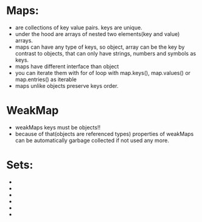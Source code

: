 # Maps:

* are collections of key value pairs. keys are unique.
* under the hood are arrays of nested two elements(key and value) arrays.
* maps can have any type of keys, so object, array can be the key by contrast to objects, that can only have strings, numbers and symbols as keys.
* maps have different interface than object
* you can iterate them with for of loop with map.keys(), map.values() or map.entries() as iterable
* maps unlike objects preserve keys order.

# WeakMap

* weakMaps keys must be objects!!
* because of that(objects are referenced types) properties of weakMaps can be automatically garbage collected if not used any more.

# Sets:

* 
* 
* 
* 
* 
* 